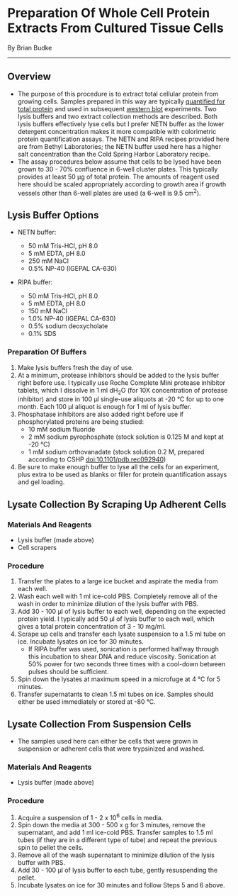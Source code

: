 # Preparation Of Whole Cell Protein Extracts From Cultured Tissue Cells
By Brian Budke
___
## Overview
- The purpose of this procedure is to extract total cellular protein from growing cells. Samples prepared in this way are typically [quantified for total protein](Protein_Quant.md) and used in subsequent [western blot](Western_Blot.md) experiments. Two lysis buffers and two extract collection methods are described. Both lysis buffers effectively lyse cells but I prefer NETN buffer as the lower detergent concentration makes it more compatible with colorimetric protein quantification assays. The NETN and RIPA recipes provided here are from Bethyl Laboratories; the NETN buffer used here has a higher salt concentration than the Cold Spring Harbor Laboratory recipe.
- The assay procedures below assume that cells to be lysed have been grown to 30 - 70% confluence in 6-well cluster plates. This typically provides at least 50 μg of total protein. The amounts of reagent used here should be scaled appropriately according to growth area if growth vessels other than 6-well plates are used (a 6-well is 9.5 cm<sup>2</sup>).

## Lysis Buffer Options
- NETN buffer:
	- 50 mM Tris-HCl, pH 8.0
	- 5 mM EDTA, pH 8.0
	- 250 mM NaCl
	- 0.5% NP-40 (IGEPAL CA-630)

- RIPA buffer:
	- 50 mM Tris-HCl, pH 8.0
	- 5 mM EDTA, pH 8.0
	- 150 mM NaCl
	- 1.0% NP-40 (IGEPAL CA-630)
	- 0.5% sodium deoxycholate
	- 0.1% SDS

### Preparation Of Buffers
1. Make lysis buffers fresh the day of use.
1. At a minimum, protease inhibitors should be added to the lysis buffer right before use. I typically use Roche Complete Mini protease inhibitor tablets, which I dissolve in 1 ml dH<sub>2</sub>O (for 10X concentration of protease inhibitor) and store in 100 μl single-use aliquots at -20 °C for up to one month. Each 100 μl aliquot is enough for 1 ml of lysis buffer.
1. Phosphatase inhibitors are also added right before use if phosphorylated proteins are being studied:
	- 10 mM sodium fluoride
	- 2 mM sodium pyrophosphate (stock solution is 0.125 M and kept at -20 °C)
	- 1 mM sodium orthovanadate (stock solution 0.2 M, prepared according to CSHP [doi:10.1101/pdb.rec092940](https://dx.doi.org/10.1101/pdb.rec092940))
1. Be sure to make enough buffer to lyse all the cells for an experiment, plus extra to be used as blanks or filler for protein quantification assays and gel loading.

## Lysate Collection By Scraping Up Adherent Cells
### Materials And Reagents
- Lysis buffer (made above)
- Cell scrapers

### Procedure
1. Transfer the plates to a large ice bucket and aspirate the media from each well.
1. Wash each well with 1 ml ice-cold PBS. Completely remove all of the wash in order to minimize dilution of the lysis buffer with PBS.
1. Add 30 - 100 μl of lysis buffer to each well, depending on the expected protein yield. I typically add 50 μl of lysis buffer to each well, which gives a total protein concentration of 3 - 10 mg/ml.
1. Scrape up cells and transfer each lysate suspension to a 1.5 ml tube on ice. Incubate lysates on ice for 30 minutes.
	- If RIPA buffer was used, sonication is performed halfway through this incubation to shear DNA and reduce viscosity. Sonication at 50% power for two seconds three times with a cool-down between pulses should be sufficient.
1. Spin down the lysates at maximum speed in a microfuge at 4 °C for 5 minutes.
1. Transfer supernatants to clean 1.5 ml tubes on ice. Samples should either be used immediately or stored at -80 °C.

## Lysate Collection From Suspension Cells
- The samples used here can either be cells that were grown in suspension or adherent cells that were trypsinized and washed.

### Materials And Reagents
- Lysis buffer (made above)

### Procedure
1. Acquire a suspension of 1 - 2 x 10<sup>6</sup> cells in media.
1. Spin down the media at 300 - 500 x g for 3 minutes, remove the supernatant, and add 1 ml ice-cold PBS. Transfer samples to 1.5 ml tubes (if they are in a different type of tube) and repeat the previous spin to pellet the cells.
1. Remove all of the wash supernatant to minimize dilution of the lysis buffer with PBS.
1. Add 30 - 100 μl of lysis buffer to each tube, gently resuspending the pellet.
1. Incubate lysates on ice for 30 minutes and follow Steps 5 and 6 above.